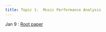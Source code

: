 ```yaml
---
title: Topic 1:  Music Performance Analysis
---
```


Jan 9
: [Root paper](https://www.semanticscholar.org/reader/e82b34df154b3b92cb7e953ed9b18bfdebecc5d5)

